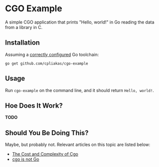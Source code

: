 # CGO Example

A simple CGO application that prints "Hello, world!" in Go reading the data
from a library in C.

## Installation

Assuming a [correctly configured](https://golang.org/doc/install) Go
toolchain:

```shell
go get github.com/cpliakas/cgo-example
```

## Usage

Run `cgo-example` on the command line, and it should return `Hello, world!`.

## Hoe Does It Work?

**TODO**

## Should You Be Doing This?

Maybe, but probably not. Relevant articles on this topic are listed below:

* [The Cost and Complexity of Cgo](https://www.cockroachlabs.com/blog/the-cost-and-complexity-of-cgo/)
* [cgo is not Go](https://dave.cheney.net/2016/01/18/cgo-is-not-go)